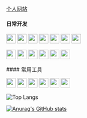 [个人网站](https://www.zhouzh.tech/)

#### 日常开发
<p>
<img height="25" src="https://img.shields.io/badge/javascript-ffffff?style=flat-square&logo=JavaScript&logoColor=F7DF1E"/>
<img height="25" src="https://img.shields.io/badge/css-ffffff?style=flat-square&logo=css3&logoColor=1572B6"/>
<img height="25" src="https://img.shields.io/badge/html-ffffff?style=flat-square&logo=html5&logoColor=E34F26"/>
<img height="25" src="https://img.shields.io/badge/typescript-ffffff?style=flat-square&logo=Typescript&logoColor=3178C6"/>
<img height="25" src="https://img.shields.io/badge/babel-ffffff?style=flat-square&logo=Babel&logoColor=F9DC3E"/>
<img height="25" src="https://img.shields.io/badge/react-ffffff?style=flat-square&logo=React&logoColor=61DAFB"/>
<img height="25" src="https://img.shields.io/badge/vue-ffffff?style=flat-square&logo=vue.js&logoColor=FC08D"/>
</p>

<p>
<img height="25" src="https://img.shields.io/badge/webpack-ffffff?style=flat-square&logo=Webpack&logoColor=8DD6F9"/>
<img height="25" src="https://img.shields.io/badge/rollup-ffffff?style=flat-square&logo=rollup.js&logoColor=EC4A3F"/>
<img height="25" src="https://img.shields.io/badge/nginx-ffffff?style=flat-square&logo=nginx&logoColor=e1567c"/>
<img height="25" src="https://img.shields.io/badge/node.js-ffffff?style=flat-square&logo=Node.js&logoColor=339933"/>
<img height="25" src="https://img.shields.io/badge/docker-ffffff?style=flat-square&logo=Docker&logoColor=2496ED"/>
<img height="25" src="https://img.shields.io/badge/docker-ffffff?style=flat-square&logo=MySQL&logoColor=4479A1"/>
</p>
#### 常用工具

<p>
<img height="25" src="https://img.shields.io/badge/webStorm-ffffff?style=flat-square&logo=WebStorm&logoColor=000000"/>
<img height="25" src="https://img.shields.io/badge/vs code-ffffff?style=flat-square&logo=visual-studio-code&logoColor=007ACC"/>
<img height="25" src="https://img.shields.io/badge/markdown-ffffff?style=flat-square&logo=Markdown&logoColor=000000"/>
<img height="25" src="https://img.shields.io/badge/git-ffffff?style=flat-square&logo=Git&logoColor=F05032"/>
<img height="25" src="https://img.shields.io/badge/chrome-ffffff?style=flat-square&logo=google-chrome&logoColor=4285F4"/>
<img height="25" src="https://img.shields.io/badge/sentry-ffffff?style=flat-square&logo=sentry&logoColor=362D59"/>
</p>

![Top Langs](https://github-readme-stats.vercel.app/api/top-langs/?username=yaeSakuras&&hide=tsql) 

[![Anurag's GitHub stats](https://github-readme-stats.vercel.app/api?username=yaeSakuras)](https://github.com/anuraghazra/github-readme-stats)
